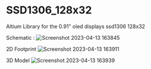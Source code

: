 # SSD1306_128x32
Altium Library for the 0.91" oled displays ssd1306 128x32

Schematic :
![Screenshot 2023-04-13 163845](https://user-images.githubusercontent.com/129226436/232229257-b591fbdc-adaf-4a28-b9f7-43966bbbbe1e.png)

2D Footprint
![Screenshot 2023-04-13 163911](https://user-images.githubusercontent.com/129226436/232229302-696fa116-8333-4ce9-a284-e56ae0fde01f.png)

3D Model
![Screenshot 2023-04-13 163939](https://user-images.githubusercontent.com/129226436/232229319-e11d548e-ebc6-41bb-a9ca-98437d3a44bf.png)
